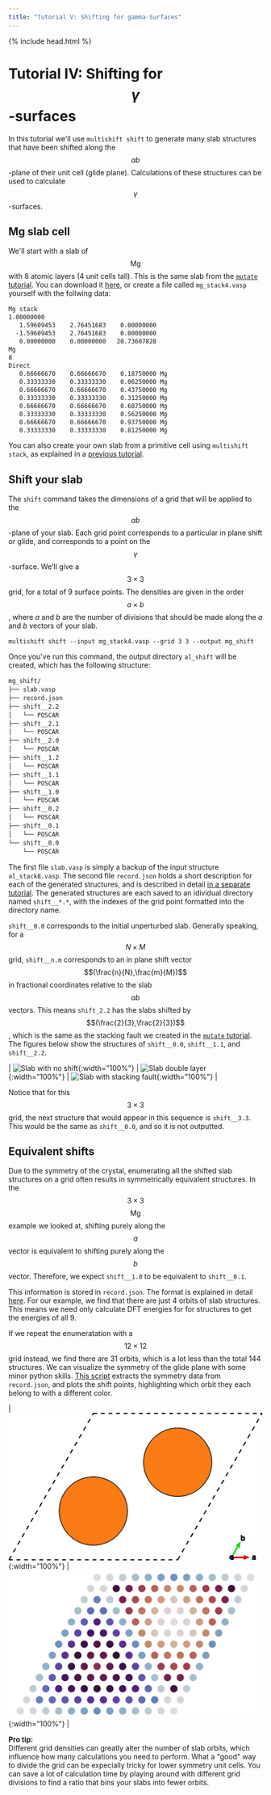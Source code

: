 ```yaml
---
title: "Tutorial V: Shifting for gamma-Surfaces"
---
```

{% include head.html %}

<style type="text/css">
{% include warning.css %}
</style>

# Tutorial IV: Shifting for $$\gamma$$-surfaces
In this tutorial we'll use `multishift shift` to generate many slab structures that have been shifted along the $$ab$$-plane of their unit cell (glide plane).
Calculations of these structures can be used to calculate $$\gamma$$-surfaces.

## Mg slab cell
We'll start with a slab of $$\mathrm{Mg}$$ with 8 atomic layers (4 unit cells tall).
This is the same slab from the [`mutate` tutorial](../iii).
You can download it [here]("./mg_stack4.vasp), or create a file called `mg_stack4.vasp` yourself with the follwing data:

    Mg stack
    1.00000000
       1.59609453    2.76451683    0.00000000
      -1.59609453    2.76451683    0.00000000
       0.00000000    0.00000000   20.73607828
    Mg
    8
    Direct
       0.66666670    0.66666670    0.18750000 Mg
       0.33333330    0.33333330    0.06250000 Mg
       0.66666670    0.66666670    0.43750000 Mg
       0.33333330    0.33333330    0.31250000 Mg
       0.66666670    0.66666670    0.68750000 Mg
       0.33333330    0.33333330    0.56250000 Mg
       0.66666670    0.66666670    0.93750000 Mg
       0.33333330    0.33333330    0.81250000 Mg

You can also create your own slab from a primitive cell using `multishift stack`, as explained in a [previous tutorial](../ii).

## Shift your slab
The `shift` command takes the dimensions of a grid that will be applied to the $$ab$$-plane of your slab.
Each grid point corresponds to a particular in plane shift or glide, and corresponds to a point on the $$\gamma$$-surface.
We'll give a $$3\times3$$ grid, for a total of 9 surface points.
The densities are given in the order $$a\times b$$, where $a$ and $b$ are the number of divisions that should be made along the $a$ and $b$ vectors of your slab.

```
multishift shift --input mg_stack4.vasp --grid 3 3 --output mg_shift
```

Once you've run this command, the output directory `al_shift` will be created, which has the following structure:

```bash
mg_shift/
├── slab.vasp
├── record.json
├── shift__2.2
│   └── POSCAR
├── shift__2.1
│   └── POSCAR
├── shift__2.0
│   └── POSCAR
├── shift__1.2
│   └── POSCAR
├── shift__1.1
│   └── POSCAR
├── shift__1.0
│   └── POSCAR
├── shift__0.2
│   └── POSCAR
├── shift__0.1
│   └── POSCAR
└── shift__0.0
    └── POSCAR
```

The first file `slab.vasp` is simply a backup of the input structure `al_stack8.vasp`.
The second file `record.json` holds a short description for each of the generated structures, and is described in detail [in a separate tutorial](../ix).
The generated structures are each saved to an idividual directory named `shift__*.*`, with the indexes of the grid point formatted into the directory name.

`shift__0.0` corresponds to the initial unperturbed slab.
Generally speaking, for a $$N\times M$$ grid, `shift__n.m` corresponds to an in plane shift vector $$(\frac{n}{N},\frac{m}{M})$$ in fractional coordinates relative to the slab $$ab$$ vectors.
This means `shift_2.2` has the slabs shifted by $$(\frac{2}{3},\frac{2}{3})$$, which is the same as the stacking fault we created in the [`mutate` tutorial](../iii).
The figures below show the structures of `shift__0.0`, `shift__1.1`, and `shift__2.2`.


| ![Slab with no shift](./mg_stack4.png){:width="100%"} | ![Slab double layer](./mg_stack4_double.png){:width="100%"} | ![Slab with stacking fault](./mg_stack4_fault.png){:width="100%"} |

Notice that for this $$3\times 3$$ grid, the next structure that would appear in this sequence is `shift__3.3`.
This would be the same as `shift__0.0`, and so it is not outputted.

## Equivalent shifts
Due to the symmetry of the crystal, enumerating all the shifted slab structures on a grid often results in symmetrically equivalent structures.
In the $$3\times 3$$ $$\mathrm{Mg}$$ example we looked at, shifting purely along the $$a$$ vector is equivalent to shifting purely along the $$b$$ vector.
Therefore, we expect `shift__1.0` to be equivalent to `shift__0.1`.

This information is stored in `record.json`.
The format is explained in detail [here](../ix).
For our example, we find that there are just 4 orbits of slab structures.
This means we need only calculate DFT energies for for structures to get the energies of all 9.

If we repeat the enumeratation with a $$12\times 12$$ grid instead, we find there are 31 orbits, which is a lot less than the total 144 structures.
We can visualize the symmetry of the glide plane with some minor python skills.
[This script](./symplot.py) extracts the symmetry data from `record.json`, and plots the shift points, highlighting which orbit they each belong to with a different color.

| ![Glide plane unit](./mg_stack4_plane.png){:width="100%"} | ![Shift points by orbit](./symplot.png){:width="100%"} |

<div class="note">
<b>Pro tip:</b>
<br>
Different grid densities can greatly alter the number of slab orbits, which influence how many calculations you need to perform.
What a "good" way to divide the grid can be expecially tricky for lower symmetry unit cells.
You can save a lot of calculation time by playing around with different grid divisions to find a ratio that bins your slabs into fewer orbits.
<br>
</div>
<div>
<br>
</div>

